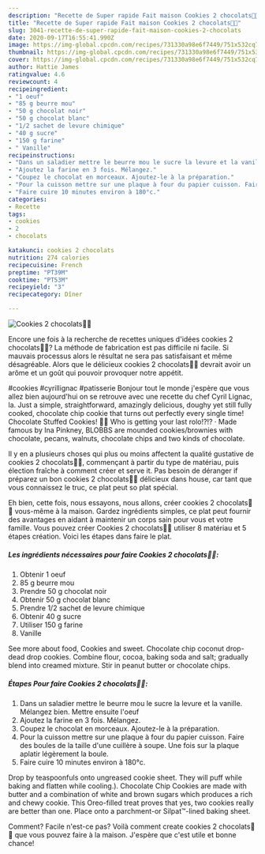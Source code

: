 ```yaml
---
description: "Recette de Super rapide Fait maison Cookies 2 chocolats🍫🍪"
title: "Recette de Super rapide Fait maison Cookies 2 chocolats🍫🍪"
slug: 3041-recette-de-super-rapide-fait-maison-cookies-2-chocolats
date: 2020-09-17T16:55:41.990Z
image: https://img-global.cpcdn.com/recipes/731330a98e6f7449/751x532cq70/cookies-2-chocolats🍫🍪-photo-principale-de-la-recette.jpg
thumbnail: https://img-global.cpcdn.com/recipes/731330a98e6f7449/751x532cq70/cookies-2-chocolats🍫🍪-photo-principale-de-la-recette.jpg
cover: https://img-global.cpcdn.com/recipes/731330a98e6f7449/751x532cq70/cookies-2-chocolats🍫🍪-photo-principale-de-la-recette.jpg
author: Hattie James
ratingvalue: 4.6
reviewcount: 4
recipeingredient:
- "1 oeuf"
- "85 g beurre mou"
- "50 g chocolat noir"
- "50 g chocolat blanc"
- "1/2 sachet de levure chimique"
- "40 g sucre"
- "150 g farine"
- " Vanille"
recipeinstructions:
- "Dans un saladier mettre le beurre mou le sucre la levure et la vanille. Mélangez bien. Mettre ensuite l&#39;oeuf"
- "Ajoutez la farine en 3 fois. Mélangez."
- "Coupez le chocolat en morceaux. Ajoutez-le à la préparation."
- "Pour la cuisson mettre sur une plaque à four du papier cuisson. Faire des boules de la taille d&#39;une cuillère à soupe. Une fois sur la plaque aplatir légèrement la boule."
- "Faire cuire 10 minutes environ à 180°c."
categories:
- Recette
tags:
- cookies
- 2
- chocolats

katakunci: cookies 2 chocolats 
nutrition: 274 calories
recipecuisine: French
preptime: "PT39M"
cooktime: "PT53M"
recipeyield: "3"
recipecategory: Dîner

---
```



![Cookies 2 chocolats🍫🍪](https://img-global.cpcdn.com/recipes/731330a98e6f7449/751x532cq70/cookies-2-chocolats🍫🍪-photo-principale-de-la-recette.jpg)

Encore une fois à la recherche de recettes uniques d'idées cookies 2 chocolats🍫🍪? La méthode de fabrication est pas difficile ni facile. Si mauvais processus alors le résultat ne sera pas satisfaisant et même désagréable. Alors que le délicieux cookies 2 chocolats🍫🍪 devrait avoir un arôme et un goût qui pouvoir provoquer notre appétit.

#cookies #cyrillignac #patisserie Bonjour tout le monde j&#39;espère que vous allez bien aujourd&#39;hui on se retrouve avec une recette du chef Cyril Lignac, la. Just a simple, straightforward, amazingly delicious, doughy yet still fully cooked, chocolate chip cookie that turns out perfectly every single time! Chocolate Stuffed Cookies! 🍫🍪 Who is getting your last rolo!?!? · Made famous by Ina Pinkney, BLOBBS are mounded cookies/brownies with chocolate, pecans, walnuts, chocolate chips and two kinds of chocolate.

Il y en a plusieurs choses qui plus ou moins affectent la qualité gustative de cookies 2 chocolats🍫🍪, commençant à partir du type de matériau, puis élection fraîche à comment créer et serve it. Pas besoin de déranger if préparez un bon cookies 2 chocolats🍫🍪 délicieux dans house, car tant que vous connaissez le truc, ce plat peut so plat spécial.


Eh bien, cette fois, nous essayons, nous allons, créer cookies 2 chocolats🍫🍪 vous-même à la maison. Gardez ingrédients simples, ce plat peut fournir des avantages en aidant à maintenir un corps sain pour vous et votre famille. Vous pouvez créer Cookies 2 chocolats🍫🍪 utiliser 8 matériau et 5 étapes création. Voici les étapes dans faire le plat.

<!--inarticleads1-->

##### Les ingrédients nécessaires pour faire Cookies 2 chocolats🍫🍪:

1. Obtenir 1 oeuf
1.  85 g beurre mou
1. Prendre 50 g chocolat noir
1. Obtenir 50 g chocolat blanc
1. Prendre 1/2 sachet de levure chimique
1. Obtenir 40 g sucre
1. Utiliser 150 g farine
1.   Vanille


See more about food, Cookies and sweet. Chocolate chip coconut drop-dead drop cookies. Combine flour, cocoa, baking soda and salt; gradually blend into creamed mixture. Stir in peanut butter or chocolate chips. 

<!--inarticleads2-->

##### Étapes Pour faire Cookies 2 chocolats🍫🍪:

1. Dans un saladier mettre le beurre mou le sucre la levure et la vanille. Mélangez bien. Mettre ensuite l&#39;oeuf
1. Ajoutez la farine en 3 fois. Mélangez.
1. Coupez le chocolat en morceaux. Ajoutez-le à la préparation.
1. Pour la cuisson mettre sur une plaque à four du papier cuisson. Faire des boules de la taille d&#39;une cuillère à soupe. Une fois sur la plaque aplatir légèrement la boule.
1. Faire cuire 10 minutes environ à 180°c.


Drop by teaspoonfuls onto ungreased cookie sheet. They will puff while baking and flatten while cooling.). Chocolate Chip Cookies are made with butter and a combination of white and brown sugars which produces a rich and chewy cookie. This Oreo-filled treat proves that yes, two cookies really are better than one. Place onto a parchment-or Silpat™-lined baking sheet. 


Comment? Facile n'est-ce pas? Voilà comment create cookies 2 chocolats🍫🍪 que vous pouvez faire à la maison. J'espère que c'est utile et bonne chance!
